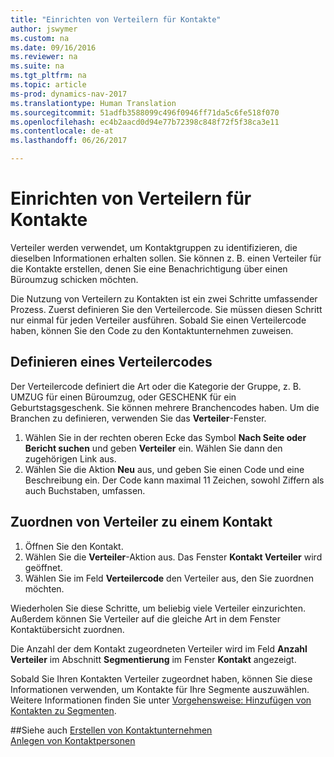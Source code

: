 ```yaml
---
title: "Einrichten von Verteilern für Kontakte"
author: jswymer
ms.custom: na
ms.date: 09/16/2016
ms.reviewer: na
ms.suite: na
ms.tgt_pltfrm: na
ms.topic: article
ms-prod: dynamics-nav-2017
ms.translationtype: Human Translation
ms.sourcegitcommit: 51adfb3588099c496f0946ff71da5c6fe518f070
ms.openlocfilehash: ec4b2aacd0d94e77b72398c848f72f5f38ca3e11
ms.contentlocale: de-at
ms.lasthandoff: 06/26/2017

---
```

# <a name="set-up-mailing-groups-for-contacts"></a>Einrichten von Verteilern für Kontakte
Verteiler werden verwendet, um Kontaktgruppen zu identifizieren, die dieselben Informationen erhalten sollen. Sie können z. B. einen Verteiler für die Kontakte erstellen, denen Sie eine Benachrichtigung über einen Büroumzug schicken möchten.

Die Nutzung von Verteilern zu Kontakten ist ein zwei Schritte umfassender Prozess. Zuerst definieren Sie den Verteilercode. Sie müssen diesen Schritt nur einmal für jeden Verteiler ausführen. Sobald Sie einen Verteilercode haben, können Sie den Code zu den Kontaktunternehmen zuweisen.

## <a name="define-a-mailing-group-code"></a>Definieren eines Verteilercodes
Der Verteilercode definiert die Art oder die Kategorie der Gruppe, z. B. UMZUG für einen Büroumzug, oder GESCHENK für ein Geburtstagsgeschenk. Sie können mehrere Branchencodes haben. Um die Branchen zu definieren, verwenden Sie das **Verteiler**-Fenster.

1. Wählen Sie in der rechten oberen Ecke das Symbol **Nach Seite oder Bericht suchen** und geben **Verteiler** ein. Wählen Sie dann den zugehörigen Link aus.
2. Wählen Sie die Aktion **Neu** aus, und geben Sie einen Code und eine Beschreibung ein. Der Code kann maximal 11 Zeichen, sowohl Ziffern als auch Buchstaben, umfassen.

## <a name="assign-mailing-groups-to-a-contact"></a>Zuordnen von Verteiler zu einem Kontakt
1. Öffnen Sie den Kontakt.
2. Wählen Sie die **Verteiler**-Aktion aus. Das Fenster **Kontakt Verteiler** wird geöffnet.
3. Wählen Sie im Feld **Verteilercode** den Verteiler aus, den Sie zuordnen möchten.

Wiederholen Sie diese Schritte, um beliebig viele Verteiler einzurichten. Außerdem können Sie Verteiler auf die gleiche Art in dem Fenster Kontaktübersicht zuordnen.

Die Anzahl der dem Kontakt zugeordneten Verteiler wird im Feld **Anzahl Verteiler** im Abschnitt **Segmentierung** im Fenster **Kontakt** angezeigt.

Sobald Sie Ihren Kontakten Verteiler zugeordnet haben, können Sie diese Informationen verwenden, um Kontakte für Ihre Segmente auszuwählen. Weitere Informationen finden Sie unter [Vorgehensweise: Hinzufügen von Kontakten zu Segmenten](marketing-add-contact-segment.md).

##<a name="see-also"></a>Siehe auch
[Erstellen von Kontaktunternehmen](marketing-create-contact-companies.md)  
[Anlegen von Kontaktpersonen](marketing-create-contact-persons.md)  

